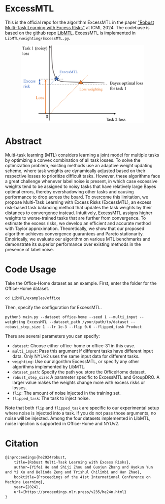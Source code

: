 # ExcessMTL

This is the official repo for the algorithm ExcessMTL in the paper ["Robust Multi-Task Learning with Excess Risks"](https://arxiv.org/abs/2402.02009) at ICML 2024. The codebase is based on the github repo [LibMTL](https://github.com/median-research-group/LibMTL). ExcessMTL is implemented in ```LibMTL/weighting/ExcessMTL.py```.

[<center><img src="excessmtl.png" width="400"/></center>](excessmtl.png)

# Abstract
Multi-task learning (MTL) considers learning a joint model for multiple tasks by optimizing a convex combination of all task losses. To solve the optimization problem, existing methods use an adaptive weight updating scheme, where task weights are dynamically adjusted based on their respective losses to prioritize difficult tasks. However, these algorithms face a great challenge whenever label noise is present, in which case excessive weights tend to be assigned to noisy tasks that have relatively large Bayes optimal errors, thereby overshadowing other tasks and causing performance to drop across the board. To overcome this limitation, we propose Multi-Task Learning with Excess Risks (ExcessMTL), an excess risk-based task balancing method that updates the task weights by their distances to convergence instead. Intuitively, ExcessMTL assigns higher weights to worse-trained tasks that are further from convergence. To estimate the excess risks, we develop an efficient and accurate method with Taylor approximation. Theoretically, we show that our proposed algorithm achieves convergence guarantees and Pareto stationarity. Empirically, we evaluate our algorithm on various MTL benchmarks and demonstrate its superior performance over existing methods in the presence of label noise.


# Code Usage
Take the Office-Home dataset as an example. First, enter the folder for the Office-Home dataset.
```
cd LibMTL/examples/office
```

Then, specify the configuration for ExcessMTL.
```
python3 main.py --dataset office-home --seed 1 --multi_input --weighting ExcessMTL --dataset_path /your/path/to/dataset --robust_step_size 1 --lr 1e-3 --flip 0.6 --flipped_task Product
```

There are several parameters you can specify:
* `dataset`: Choose either office-home or office-31 in this case.
* `multi_input`: Pass this argument if different tasks have different input data. Only NYUv2 uses the same input data for different tasks.
* `weighting`: Use our algorithm ExcessMTL, or specify any other algorithms implemented by LibMTL.
* `dataset_path`: Specify the path you store the OfficeHome dataset.
* `robust_step_size`: A parameter specific to ExcessMTL and GroupDRO. A larger value makes the weights change more with excess risks or losses.
* `flip`: The amount of noise injected in the training set. 
* `flipped_task`: The task to inject noise.

Note that both `flip` and `flipped_task` are specific to our experimental setup where noise is injected into a task. If you do not pass those arguments, no noise will be injected. Among the four datasets implemented in LibMTL, noise injection is supported in Office-Home and NYUv2.


# Citation
```
@inproceedings{he2024robust,
    title={Robust Multi-Task Learning with Excess Risks},
    author={Yifei He and Shiji Zhou and Guojun Zhang and Hyokun Yun and Yi Xu and Belinda Zeng and Trishul Chilimbi and Han Zhao},
    booktitle={Proceedings of the 41st International Conference on Machine Learning},
    year={2024},
    url={https://proceedings.mlr.press/v235/he24n.html}
}
```
